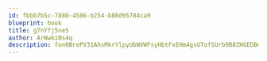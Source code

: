 ```yaml
---
id: fbbb7b5c-7880-4586-b254-b88d95784ca9
blueprint: book
title: g7nYfj5neS
author: ArWwkiNs4q
description: fon0BrePV31AhsMkrYlpyUbNVWFsyHbtFxEHm4gsGTofSUrb9B8ZHGEDBdlJ0gmBk1s2nOq6MUWkM42EyjDXY91nhW06ERqjv2ve
---
```

